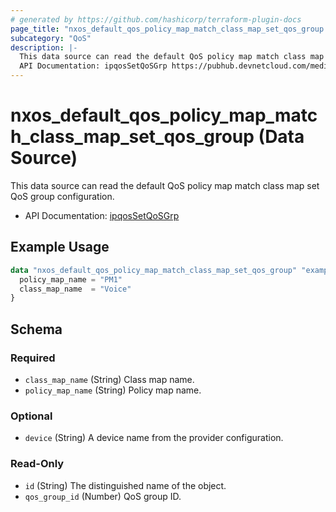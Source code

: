 ```yaml
---
# generated by https://github.com/hashicorp/terraform-plugin-docs
page_title: "nxos_default_qos_policy_map_match_class_map_set_qos_group Data Source - terraform-provider-nxos"
subcategory: "QoS"
description: |-
  This data source can read the default QoS policy map match class map set QoS group configuration.
  API Documentation: ipqosSetQoSGrp https://pubhub.devnetcloud.com/media/dme-docs-10-2-2/docs/Qos/ipqos:SetQoSGrp/
---
```


# nxos_default_qos_policy_map_match_class_map_set_qos_group (Data Source)

This data source can read the default QoS policy map match class map set QoS group configuration.

- API Documentation: [ipqosSetQoSGrp](https://pubhub.devnetcloud.com/media/dme-docs-10-2-2/docs/Qos/ipqos:SetQoSGrp/)

## Example Usage

```terraform
data "nxos_default_qos_policy_map_match_class_map_set_qos_group" "example" {
  policy_map_name = "PM1"
  class_map_name  = "Voice"
}
```

<!-- schema generated by tfplugindocs -->
## Schema

### Required

- `class_map_name` (String) Class map name.
- `policy_map_name` (String) Policy map name.

### Optional

- `device` (String) A device name from the provider configuration.

### Read-Only

- `id` (String) The distinguished name of the object.
- `qos_group_id` (Number) QoS group ID.


